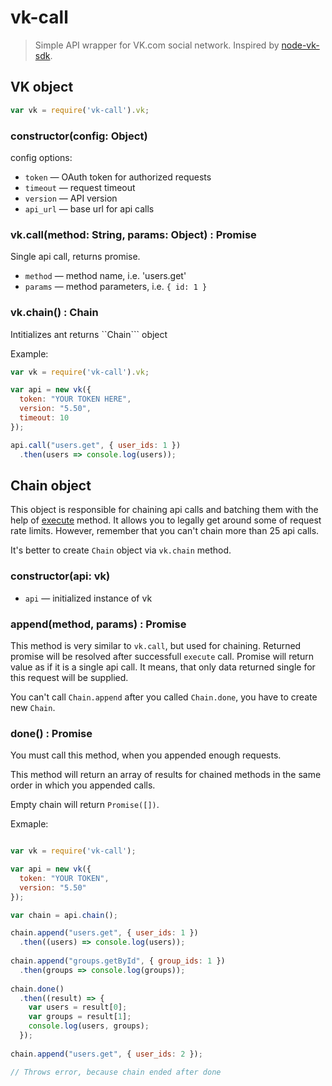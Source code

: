 # vk-call

> Simple API wrapper for VK.com social network.
> Inspired by [node-vk-sdk](https://github.com/gavr-pavel/node-vk-sdk).

## VK object

```javascript
var vk = require('vk-call').vk;
```

### constructor(config: Object)

config options: 
* ```token``` — OAuth token for authorized requests
* ```timeout``` — request timeout
* ```version``` — API version
* ```api_url``` — base url for api calls

### vk.call(method: String, params: Object) : Promise

Single api call, returns promise.

* ```method``` — method name, i.e. 'users.get'
* ```params``` — method parameters, i.e. ```{ id: 1 }```

### vk.chain() : Chain

Intitializes ant returns ``Chain``` object

Example:
```javascript
var vk = require('vk-call').vk;

var api = new vk({
  token: "YOUR TOKEN HERE",
  version: "5.50",
  timeout: 10
});

api.call("users.get", { user_ids: 1 })
  .then(users => console.log(users));

```

## Chain object

This object is responsible for chaining api calls and batching them with the help of 
[execute](https://vk.com/dev/execute) method. It allows you to legally get around some of request rate limits.
However, remember that you can't chain more than 25 api calls.

It's better to create ```Chain``` object via ```vk.chain``` method. 

### constructor(api: vk)
* ```api``` — initialized instance of vk

### append(method, params) : Promise

This method is very similar to ```vk.call```, but used for chaining.
Returned promise will be resolved after successfull ```execute``` call. 
Promise will return value as if it is a single api call. 
It means, that only data returned single for this request will be supplied.

You can't call ```Chain.append``` after you called ```Chain.done```, you have to create new ```Chain```.

### done() : Promise

You must call this method, when you appended enough requests.

This method will return an array of results for chained methods in the same order in which you appended calls.

Empty chain will return ```Promise([])```.

Exmaple: 
```javascript

var vk = require('vk-call');

var api = new vk({
  token: "YOUR TOKEN",
  version: "5.50"
});

var chain = api.chain();

chain.append("users.get", { user_ids: 1 })
  .then((users) => console.log(users));
  
chain.append("groups.getById", { group_ids: 1 })
  .then(groups => console.log(groups));
  
chain.done()
  .then((result) => {
    var users = result[0];
    var groups = result[1];
    console.log(users, groups);
  });
  
chain.append("users.get", { user_ids: 2 });

// Throws error, because chain ended after done

```
